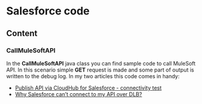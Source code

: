 # Salesforce code

## Content

### CallMuleSoftAPI

In the **CallMuleSoftAPI** java class you can find sample code to call MuleSoft API. In this scenario simple **GET** request is made and some part of output is written to the debug log.
In my two articles this code comes in handy:
* [Publish API via CloudHub for Salesforce - connectivity test](https://ambassadorpatryk.com/2020/06/publish-api-via-cloudhub-for-salesforce-connectivity-test/)
* [Why Salesforce can’t connect to my API over DLB?](https://ambassadorpatryk.com/2020/06/why-salesforce-can't-connect-to-my-api-over-dlb)